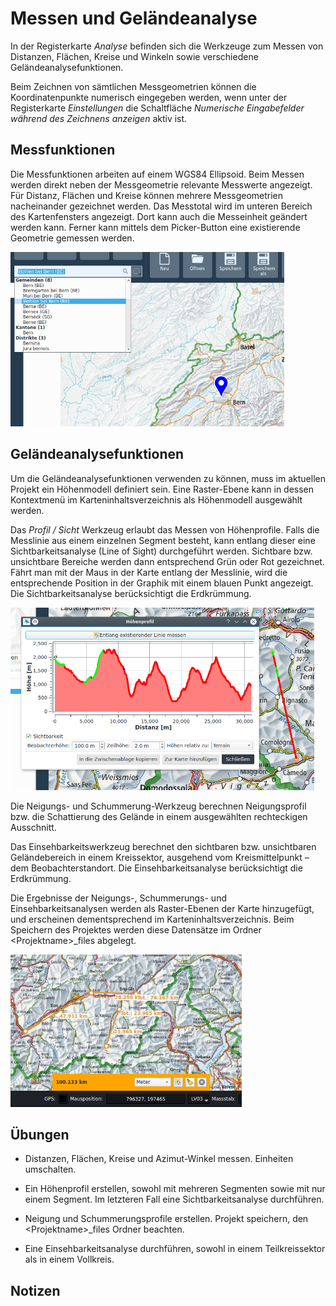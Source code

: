 # Messen und Geländeanalyse

In der Registerkarte *Analyse* befinden sich die Werkzeuge zum Messen von Distanzen, Flächen, Kreise und Winkeln sowie verschiedene Geländeanalysefunktionen.

Beim Zeichnen von sämtlichen Messgeometrien können die Koordinatenpunkte numerisch eingegeben werden, wenn unter der Registerkarte *Einstellungen* die Schaltfläche *Numerische Eingabefelder während des Zeichnens anzeigen* aktiv ist.

## Messfunktionen

Die Messfunktionen arbeiten auf einem WGS84 Ellipsoid. Beim Messen werden direkt neben der Messgeometrie relevante Messwerte angezeigt. Für Distanz, Flächen und Kreise können mehrere Messgeometrien nacheinander gezeichnet werden. Das Messtotal wird im unteren Bereich des Kartenfensters angezeigt. Dort kann auch die Messeinheit geändert werden kann. Ferner kann mittels dem Picker-Button eine existierende Geometrie gemessen werden.

<img src="../media/image3.png" width="438" height="279" />

## Geländeanalysefunktionen

Um die Geländeanalysefunktionen verwenden zu können, muss im aktuellen Projekt ein Höhenmodell definiert sein. Eine Raster-Ebene kann in dessen Kontextmenü im Karteninhaltsverzeichnis als Höhenmodell ausgewählt werden.

Das *Profil / Sicht* Werkzeug erlaubt das Messen von Höhenprofile. Falls die Messlinie aus einem einzelnen Segment besteht, kann entlang dieser eine Sichtbarkeitsanalyse (Line of Sight) durchgeführt werden. Sichtbare bzw. unsichtbare Bereiche werden dann entsprechend Grün oder Rot gezeichnet. Fährt man mit der Maus in der Karte entlang der Messlinie, wird die entsprechende Position in der Graphik mit einem blauen Punkt angezeigt. Die Sichtbarkeitsanalyse berücksichtigt die Erdkrümmung.

<img src="../media/image4.png" width="486" height="292" />

Die Neigungs- und Schummerung-Werkzeug berechnen Neigungsprofil bzw. die Schattierung des Gelände in einem ausgewählten rechteckigen Ausschnitt.

Das Einsehbarkeitswerkzeug berechnet den sichtbaren bzw. unsichtbaren Geländebereich in einem Kreissektor, ausgehend vom Kreismittelpunkt – dem Beobachterstandort. Die Einsehbarkeitsanalyse berücksichtigt die Erdkrümmung.

Die Ergebnisse der Neigungs-, Schummerungs- und Einsehbarkeitsanalysen werden als Raster-Ebenen der Karte hinzugefügt, und erscheinen dementsprechend im Karteninhaltsverzeichnis. Beim Speichern des Projektes werden diese Datensätze im Ordner &lt;Projektname&gt;\_files abgelegt.

<img src="../media/image5.png" width="370" height="244" />

## Übungen

-   Distanzen, Flächen, Kreise und Azimut-Winkel messen. Einheiten umschalten.

-   Ein Höhenprofil erstellen, sowohl mit mehreren Segmenten sowie mit nur einem Segment. Im letzteren Fall eine Sichtbarkeitsanalyse durchführen.

-   Neigung und Schummerungsprofile erstellen. Projekt speichern, den &lt;Projektname&gt;\_files Ordner beachten.

-   Eine Einsehbarkeitsanalyse durchführen, sowohl in einem Teilkreissektor als in einem Vollkreis.

## Notizen


